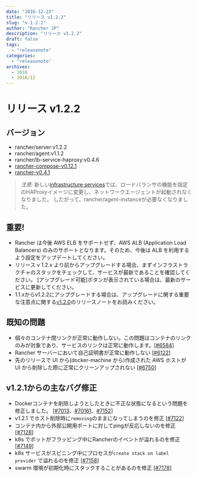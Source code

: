 ```yaml
---
date: "2016-12-23"
title: "リリース v1.2.2"
slug: "v.1.2.2" 
author: "Rancher JP"
description: "リリース v1.2.2"
draft: false
tags:
  - "releasenote"
categories:
  - "releasenote"
archives:
  - 2016
  - 2016/12
---
```

# リリース v1.2.2

## バージョン
* rancher/server:v1.2.2
* rancher/agent:v1.1.2
* rancher/lb-service-haproxy:v0.4.6
* [rancher-compose-v0.12.1](https://github.com/rancher/rancher-compose/releases/tag/v0.12.1)
* [rancher-v0.4.1](https://github.com/rancher/cli/releases/tag/v0.4.1)

> *注意:* 新しい[infrastructure services](http://docs.rancher.com/rancher/v1.2/en/rancher-services/)では、ロードバランサの機能を指定のHAProxyイメージに変更し、ネットワークエージェントが起動されなくなりました。 したがって、rancher/agent-instanceが必要なくなりました。

## 重要!
* Rancher は今後 AWS ELB をサポートせず、AWS ALB (Application Load Balancers) のみのサポートとなります。そのため、今後は ALB を利用するよう設定をアップデートしてください。
* リリース v 1.2.x より前からアップグレードする場合、まずインフラストラクチャのスタックをチェックして、サービスが最新であることを確認してください。 [アップグレード可能]ボタンが表示されている場合は、最新のサービスに更新してください。
* 1.1.xからv1.2.2にアップグレードする場合は、アップグレードに関する重要な注意点に関する[v1.2.0](https://github.com/rancher/rancher/releases/tag/v1.2.0)のリリースノートをお読みください。

## 既知の問題
* 個々のコンテナ間リンクが正常に動作しない。この問題はコンテナのリンクのみが対象であり、サービスのリンクは正常に動作します。[[#6584](https://github.com/rancher/rancher/issues/6584)]
* Rancher サーバーにおいて自己証明書が正常に動作しない [[#6122](https://github.com/rancher/rancher/issues/6122)]
* 先のリリースで UI から(docker-machine から)作成された AWS ホストが UI から削除した際に正常にクリーンアップされない [[#6750](https://github.com/rancher/rancher/issues/6750)]

## v1.2.1からの主なバグ修正
* Dockerコンテナを削除しようとしたときに不正な状態になるという問題を修正しました。 [[#7013](https://github.com/rancher/rancher/issues/7013)、[#70161](https://github.com/rancher/rancher/issues/7016)、[#7152](https://github.com/rancher/rancher/issues/7152)]
* v1.2.1 でホスト削除時に`removing`のままになってしまうのを修正 [[#7122](https://github.com/rancher/rancher/issues/7122)]
* コンテナ内から外部公開用ポートに対してpingが反応しないのを修正 [[#7128](https://github.com/rancher/rancher/issues/7128)]
* k8s でポットがフラッピング中にRancherのイベントが溢れるのを修正 [[#7149](https://github.com/rancher/rancher/issues/7149)]
* k8s サービスがスピニング中にプロセスが`create stack on label provider` で溢れるのを修正 [[#7158](https://github.com/rancher/rancher/issues/7158)]
* swarm 環境が初期化時にスタックすることがあるのを修正 [[#7178](https://github.com/rancher/rancher/issues/7178)]
